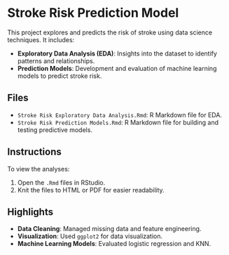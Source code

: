 # Stroke Risk Prediction Model

This project explores and predicts the risk of stroke using data science techniques. It includes:

- **Exploratory Data Analysis (EDA)**: Insights into the dataset to identify patterns and relationships.
- **Prediction Models**: Development and evaluation of machine learning models to predict stroke risk.

## Files
- `Stroke Risk Exploratory Data Analysis.Rmd`: R Markdown file for EDA.
- `Stroke Risk Prediction Models.Rmd`: R Markdown file for building and testing predictive models.

## Instructions
To view the analyses:
1. Open the `.Rmd` files in RStudio.
2. Knit the files to HTML or PDF for easier readability.

## Highlights
- **Data Cleaning**: Managed missing data and feature engineering.
- **Visualization**: Used `ggplot2` for data visualization.
- **Machine Learning Models**: Evaluated logistic regression and KNN. 
